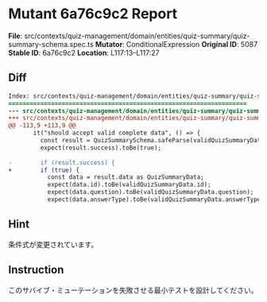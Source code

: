 # Mutant 6a76c9c2 Report

**File**: src/contexts/quiz-management/domain/entities/quiz-summary/quiz-summary-schema.spec.ts
**Mutator**: ConditionalExpression
**Original ID**: 5087
**Stable ID**: 6a76c9c2
**Location**: L117:13–L117:27

## Diff

```diff
Index: src/contexts/quiz-management/domain/entities/quiz-summary/quiz-summary-schema.spec.ts
===================================================================
--- src/contexts/quiz-management/domain/entities/quiz-summary/quiz-summary-schema.spec.ts	original
+++ src/contexts/quiz-management/domain/entities/quiz-summary/quiz-summary-schema.spec.ts	mutated #5087
@@ -113,9 +113,9 @@
       it("should accept valid complete data", () => {
         const result = QuizSummarySchema.safeParse(validQuizSummaryData);
         expect(result.success).toBe(true);
 
-        if (result.success) {
+        if (true) {
           const data = result.data as QuizSummaryData;
           expect(data.id).toBe(validQuizSummaryData.id);
           expect(data.question).toBe(validQuizSummaryData.question);
           expect(data.answerType).toBe(validQuizSummaryData.answerType);
```

## Hint

条件式が変更されています。

## Instruction

このサバイブ・ミューテーションを失敗させる最小テストを設計してください。
